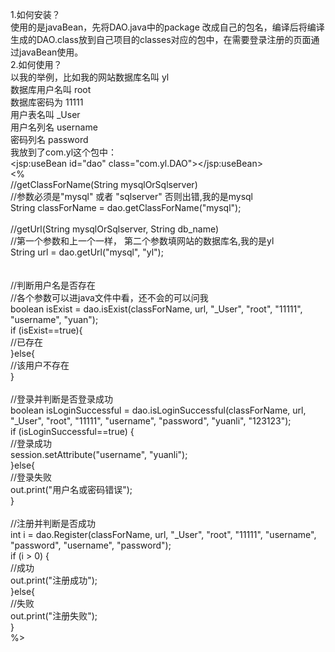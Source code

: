 1.如何安装？</br>
使用的是javaBean，先将DAO.java中的package 改成自己的包名，编译后将编译生成的DAO.class放到自己项目的classes对应的包中，在需要登录注册的页面通过javaBean使用。</br>
2.如何使用？</br>
以我的举例，比如我的网站数据库名叫 yl</br>
数据库用户名叫 root</br>
数据库密码为 11111</br>
用户表名叫 _User </br>
用户名列名 username</br>
密码列名 password</br>
我放到了com.yl这个包中：</br>
<jsp:useBean id="dao" class="com.yl.DAO"></jsp:useBean></br>
<%</br>
//getClassForName(String mysqlOrSqlserver)</br>
//参数必须是"mysql" 或者 "sqlserver" 否则出错,我的是mysql</br>
String classForName = dao.getClassForName("mysql");</br>
</br>
//getUrl(String mysqlOrSqlserver, String db_name)</br>
//第一个参数和上一个一样， 第二个参数填网站的数据库名,我的是yl</br>
String url = dao.getUrl("mysql", "yl");</br>
</br>
</br>
//判断用户名是否存在</br>
//各个参数可以进java文件中看，还不会的可以问我</br>
boolean isExist = dao.isExist(classForName, url, "_User", "root", "11111", "username", "yuan");</br>
if (isExist==true){</br>
	//已存在</br>
}else{</br>
	//该用户不存在</br>
}</br>
</br>
//登录并判断是否登录成功</br>
boolean isLoginSuccessful = dao.isLoginSuccessful(classForName, url, "_User", "root", "11111", "username", "password", "yuanli", "123123");</br>
if (isLoginSuccessful==true) {</br>
	//登录成功</br>
	session.setAttribute("username", "yuanli");</br>
}else{</br>
	//登录失败</br>
	out.print("用户名或密码错误");</br>
}</br>
</br>
//注册并判断是否成功</br>
int i = dao.Register(classForName, url, "_User", "root", "11111", "username", "password", "username", "password");</br>
if (i > 0) {</br>
	//成功</br>
	out.print("注册成功");</br>
}else{</br>
	//失败</br>
	out.print("注册失败");</br>
}</br>
%></br>
